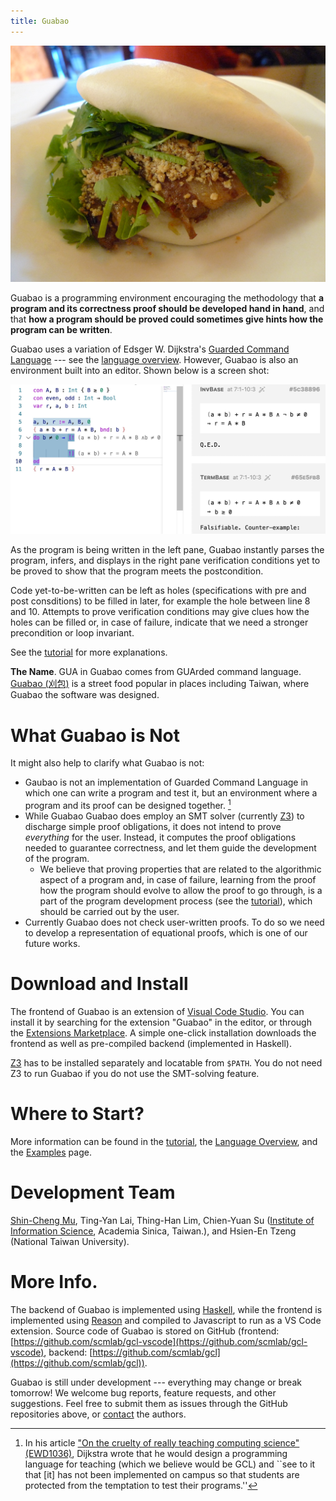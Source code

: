 ```yaml
---
title: Guabao
---
```


![<small>Photo: [Ron Dollete](https://www.flickr.com/photos/saucesupreme/4434798368). CC BY-ND 2.0.</small>](images/guabao-saucesupreme.jpg)

Guabao is a programming environment encouraging the methodology that **a program and its correctness proof should be developed hand in hand**,
and that **how a program should be proved could sometimes give hints how the program can be written**.

Guabao uses a variation of Edsger W. Dijkstra's [Guarded Command Language](https://en.wikipedia.org/wiki/Guarded_Command_Language) --- see the [language overview](pages/1-gcl-overview.html).
However, Guabao is also an environment built into an editor.
Shown below is a screen shot:

![](images/tutorial/tutorial03.jpg)

As the program is being written in the left pane, Guabao instantly parses the program, infers, and displays in the right pane verification conditions yet to be proved to show that the program meets the postcondition.

Code yet-to-be-written can be left as holes (specifications with pre and post consditions) to be filled in later, for example the hole between line 8 and 10. Attempts to prove verification conditions may give clues how the holes can be filled or, in case of failure, indicate that we need a stronger precondition or loop invariant.

See the [tutorial](pages/0-tutorial.html) for more explanations.

**The Name**. GUA in Guabao comes from GUArded command language.
[Guabao (刈包)](https://en.wikipedia.org/wiki/Gua_bao) is a street food popular in places including Taiwan, where Guabao the software was designed.

# What Guabao is Not

It might also help to clarify what Guabao is not:

* Gaubao is not an implementation of Guarded Command Language in which one can write a program and test it, but an environment where a program and its proof can be designed together. [^1]
* While Guabao Guabao does employ an SMT solver (currently [Z3](https://github.com/Z3Prover/z3)) to discharge simple proof obligations, it does not intend to prove *everything* for the user. Instead, it computes the proof obligations needed to guarantee correctness, and let them guide the development of the program.
  * We believe that proving properties that are related to the algorithmic aspect of a program and, in case of failure, learning from the proof how the program should evolve to allow the proof to go through, is a part of the program development process (see the [tutorial](pages/0-tutorial.html)), which should be carried out by the user.
* Currently Guabao does not check user-written proofs. To do so we need to develop a representation of equational proofs, which is one of our future works.

[^1]: In his article ["On the cruelty of really teaching computing science" (EWD1036)](https://www.cs.utexas.edu/~EWD/transcriptions/EWD10xx/EWD1036.html), Dijkstra wrote that he would design a programming language for teaching (which we believe would be GCL) and ``see to it that [it] has not been implemented on campus so that students are protected from the temptation to test their programs.''

# Download and Install

The frontend of Guabao is an extension of [Visual Code Studio](https://code.visualstudio.com/). You can install it by searching for the extension "Guabao" in the editor, or through the [Extensions Marketplace](https://marketplace.visualstudio.com/items?itemName=scmlab.guabao).
A simple one-click installation downloads the frontend as well as pre-compiled backend (implemented in Haskell).

[Z3](https://github.com/Z3Prover/z3) has to be installed separately and locatable from `$PATH`. You do not need Z3 to run Guabao if you do not use the SMT-solving feature.

# Where to Start?

More information can be found in the [tutorial](pages/0-tutorial.html), the [Language Overview](pages/1-gcl-overview.html), and the [Examples](pages/2-examples.html) page.

# Development Team

[Shin-Cheng Mu](https://scm.iis.sinica.edu.tw/home/), Ting-Yan Lai, Thing-Han Lim, Chien-Yuan Su ([Institute of Information Science](https://www.iis.sinica.edu.tw/), Academia Sinica, Taiwan.), and Hsien-En Tzeng (National Taiwan University).

# More Info.

The backend of Guabao is implemented using [Haskell](https://www.haskell.org/), while the frontend is implemented using [Reason](https://reasonml.github.io/) and compiled to Javascript to run as a VS Code extension.
Source code of Guabao is stored on GitHub (frontend: [https://github.com/scmlab/gcl-vscode](https://github.com/scmlab/gcl-vscode), backend: [https://github.com/scmlab/gcl](https://github.com/scmlab/gcl)).

Guabao is still under development --- everything may change or break tomorrow! We welcome bug reports, feature requests, and other suggestions.
Feel free to submit them as issues through the GitHub repositories above, or [contact](pages/3-contacts.html) the authors.
